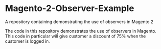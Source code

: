 # Magento-2-Observer-Example
A repository containing demonstrating the use of observers in Magento 2

The code in this repository demonstrates the use of observers in Magento. This code in particular will give customer a discount of 75% when the customer is logged in.
